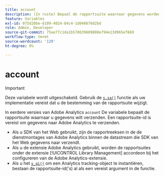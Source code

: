 ```yaml
---
title: account
description: (In ruste) Bepaal de rapportsuite waarnaar gegevens worden verzonden.
feature: Variables
exl-id: 075d20be-6109-4024-84c4-1d048678d2bd
role: Admin, Developer
source-git-commit: 75ae77c1da1b578639609888e794e13d965ef669
workflow-type: tm+mt
source-wordcount: '129'
ht-degree: 0%

---
```


# account

>[!IMPORTANT]
>
>Deze variabele wordt uitgeschakeld. Gebruik de [`s.sa()`](../functions/sa-method.md) functie als uw implementatie vereist dat u de bestemming van de rapportsuite wijzigt.

In eerdere versies van Adobe Analytics `account` De variabele bepaalt de rapportsuite waarnaar u gegevens wilt verzenden. Een rapportsuite-id is vereist om gegevens naar Adobe Analytics te verzenden.

* Als u SDK van het Web gebruikt, zijn de rapportreeksen in de de dienstmontages van Adobe Analytics binnen de datastream die SDK van het Web gegevens naar verzendt.
* Als u de extensie Adobe Analytics gebruikt, worden de rapportsuites onder de extensie [!UICONTROL Library Management] accordeon bij het configureren van de Adobe Analytics-extensie.
* Als u het [`s_gi()`](../functions/s-gi.md) om een Analytics tracking-object te instantiëren, bestaan de rapportsuite-id(&#39;s) al als een vereist argument in de functie.
